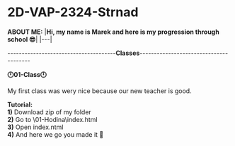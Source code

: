 # 2D-VAP-2324-Strnad
**ABOUT ME:**
|**Hi, my name is Marek and here is my progression through school 😎**|
|---| <br>

--------------------------------------**Classes**---------------------------------------


**🕛01-Class🕛**

My first class was wery nice because our new teacher is good. <br>

 **Tutorial:**  <br>
        **1)** Download zip of my folder <br>
        **2)** Go to \01-Hodina\index.html <br>
        **3)** Open index.ntml<br>
        **4)** And here we go you made it 🎉<br>
        
